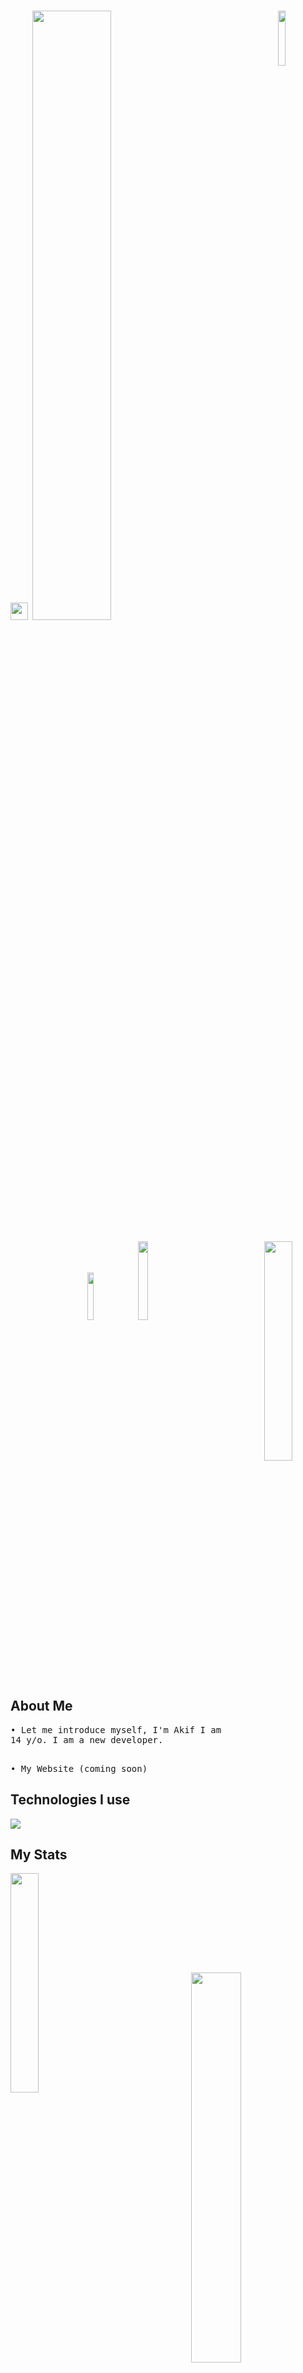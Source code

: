 
# <img src="https://user-images.githubusercontent.com/5679180/79618120-0daffb80-80be-11ea-819e-d2b0fa904d07.gif" width="28px"> <img width="50%" src= "https://readme-typing-svg.demolab.com?font=Fira+Code&pause=1000&color=FFFFFF&background=FF6AAA00&vCenter=false&multiline=true&width=435&height=30&lines=Hi+there%2C+I'am+Cnodlam."><img align="right" width="15%" src="https://komarev.com/ghpvc/?username=cnodlam&color=191717">

<div align="center">


<img width="30%" align="right" src="https://i.imgur.com/Uz3fBad.png">
<div align="left" width="100%">


<p align="center">
  <a href="https://github.com/cnodlam" target"blank_"><img width="14%" src="https://img.shields.io/badge/GitHub%20-000000.svg?&style=for-the-badge&logo=github&logoColor=white"></a>
 <a href="https://www.instagram.com/nigaperver/" target"blank_"><img width="18%" src="https://img.shields.io/badge/INSTAGRAM%20-000000.svg?&style=for-the-badge&logo=instagram&logoColor=white"></a><p>

## About Me

<samp>
• Let me introduce myself, I'm Akif I am 14 y/o.  I am a new developer.<br /><br />

• My Website (coming soon)

</samp>

## Technologies I use

<img align="center" src="https://skillicons.dev/icons?i=python&perline=7&w">

## My Stats


<img width="30%" align="left" src="https://i.imgur.com/Ra6d71r.png">

<br />

<div align="center" width="100%">

<img width="40%" src="https://github-readme-stats.vercel.app/api?username=cnodlam&show_icons=false&theme=midnight-purple&hide_border=true&bg_color=0D1117">
<img width="40%" src="https://github-readme-stats.vercel.app/api/top-langs/?username=cnodlam&theme=midnight-purple&hide_border=true&include_all_commits=false&count_private=true&layout=donut&bg_color=0D1117">
<img width="40%" src="https://count.getloli.com/get/@:cnodlam?theme=asoul"> 
